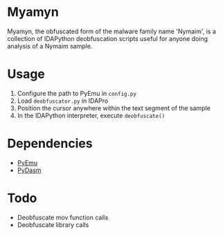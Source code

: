 # Myamyn

Myamyn, the obfuscated form of the malware family name 'Nymaim', is a collection of IDAPython deobfuscation scripts useful for anyone doing analysis of a Nymaim sample.

# Usage

1. Configure the path to PyEmu in `config.py`
2. Load `deobfuscator.py` in IDAPro
3. Position the cursor anywhere within the text segment of the sample
4. In the IDAPython interpreter, execute `deobfuscate()`

# Dependencies

- [PyEmu](https://github.com/malikcjm/pyemu)
- [PyDasm](https://sourceforge.net/projects/winappdbg/files/additional%20packages/PyDasm/PyDasm-1.5-precompiled.zip/download)

# Todo

- Deobfuscate mov function calls
- Deobfuscate library calls
